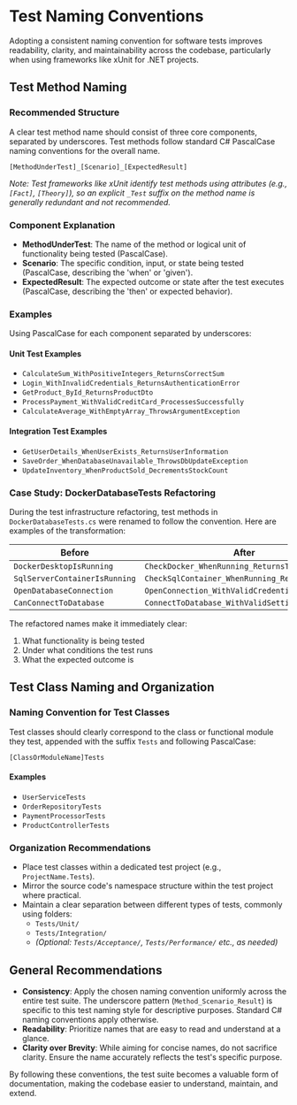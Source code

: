 # Test Naming Conventions

Adopting a consistent naming convention for software tests improves readability, clarity, and maintainability
across the codebase, particularly when using frameworks like xUnit for .NET projects.

## Test Method Naming

### Recommended Structure

A clear test method name should consist of three core components, separated by underscores. Test methods follow
standard C# PascalCase naming conventions for the overall name.

`[MethodUnderTest]_[Scenario]_[ExpectedResult]`

*Note: Test frameworks like xUnit identify test methods using attributes (e.g., `[Fact]`, `[Theory]`), so an
explicit `_Test` suffix on the method name is generally redundant and not recommended.*

### Component Explanation

* **MethodUnderTest**: The name of the method or logical unit of functionality being tested (PascalCase).
* **Scenario**: The specific condition, input, or state being tested (PascalCase, describing the 'when' or 'given').
* **ExpectedResult**: The expected outcome or state after the test executes (PascalCase, describing the 'then'
or expected behavior).

### Examples

Using PascalCase for each component separated by underscores:

#### Unit Test Examples

* `CalculateSum_WithPositiveIntegers_ReturnsCorrectSum`
* `Login_WithInvalidCredentials_ReturnsAuthenticationError`
* `GetProduct_ById_ReturnsProductDto`
* `ProcessPayment_WithValidCreditCard_ProcessesSuccessfully`
* `CalculateAverage_WithEmptyArray_ThrowsArgumentException`

#### Integration Test Examples

* `GetUserDetails_WhenUserExists_ReturnsUserInformation`
* `SaveOrder_WhenDatabaseUnavailable_ThrowsDbUpdateException`
* `UpdateInventory_WhenProductSold_DecrementsStockCount`

### Case Study: DockerDatabaseTests Refactoring

During the test infrastructure refactoring, test methods in `DockerDatabaseTests.cs` were renamed to follow the convention.
Here are examples of the transformation:

| Before                        | After                                          |
| ----------------------------- | ---------------------------------------------- |
| `DockerDesktopIsRunning`      | `CheckDocker_WhenRunning_ReturnsTrue`          |
| `SqlServerContainerIsRunning` | `CheckSqlContainer_WhenRunning_ReturnsTrue`    |
| `OpenDatabaseConnection`      | `OpenConnection_WithValidCredentials_Succeeds` |
| `CanConnectToDatabase`        | `ConnectToDatabase_WithValidSettings_Succeeds` |

The refactored names make it immediately clear:
1. What functionality is being tested
2. Under what conditions the test runs
3. What the expected outcome is

## Test Class Naming and Organization

### Naming Convention for Test Classes

Test classes should clearly correspond to the class or functional module they test, appended with the suffix `Tests`
and following PascalCase:

`[ClassOrModuleName]Tests`

#### Examples

* `UserServiceTests`
* `OrderRepositoryTests`
* `PaymentProcessorTests`
* `ProductControllerTests`

### Organization Recommendations

* Place test classes within a dedicated test project (e.g., `ProjectName.Tests`).
* Mirror the source code's namespace structure within the test project where practical.
* Maintain a clear separation between different types of tests, commonly using folders:
  * `Tests/Unit/`
  * `Tests/Integration/`
  * *(Optional: `Tests/Acceptance/`, `Tests/Performance/` etc., as needed)*

## General Recommendations

* **Consistency**: Apply the chosen naming convention uniformly across the entire test suite. The underscore pattern
(`Method_Scenario_Result`) is specific to this test naming style for descriptive purposes. Standard C# naming
conventions apply otherwise.
* **Readability**: Prioritize names that are easy to read and understand at a glance.
* **Clarity over Brevity**: While aiming for concise names, do not sacrifice clarity. Ensure the name accurately
reflects the test's specific purpose.

By following these conventions, the test suite becomes a valuable form of documentation, making the codebase
easier to understand, maintain, and extend.
